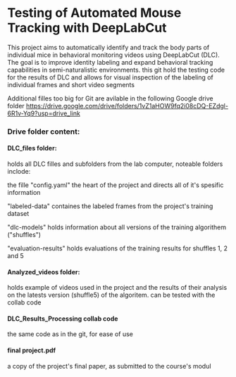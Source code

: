 # Testing of Automated Mouse Tracking with DeepLabCut

This project aims to automatically identify and track the body parts of individual mice in behavioral monitoring videos using DeepLabCut (DLC). The goal is to improve identity labeling and expand behavioral tracking capabilities in semi-naturalistic environments.
this git hold the testing code for the results of DLC and allows for visual inspection of the labeling of individual frames and short video segments 

Additional filles too big for Git are avilable in the following Google drive folder https://drive.google.com/drive/folders/1vZ1aHOW9fq2i08cDQ-EZdgl-6R1v-Yq9?usp=drive_link

### Drive folder content:
#### DLC_files folder: 
holds all DLC filles and subfolders from the lab computer, noteable folders inclode:  

the fille "config.yaml" the heart of the project and directs all of it's spesific information 

"labeled-data" containes the labeled frames from the project's training dataset

"dlc-models" holds information about all versions of the training algorithem ("shuffles")

"evaluation-results" holds evaluations of the training results for shuffles 1, 2 and 5

#### Analyzed_videos folder:
holds example of videos used in the project and the results of their analysis on the latests version (shuffle5) of the algoritem. can be tested with the collab code 

#### DLC_Results_Processing collab code
the same code as in the git, for ease of use

#### final project.pdf
a copy of the project's final paper, as submitted to the course's modul 
